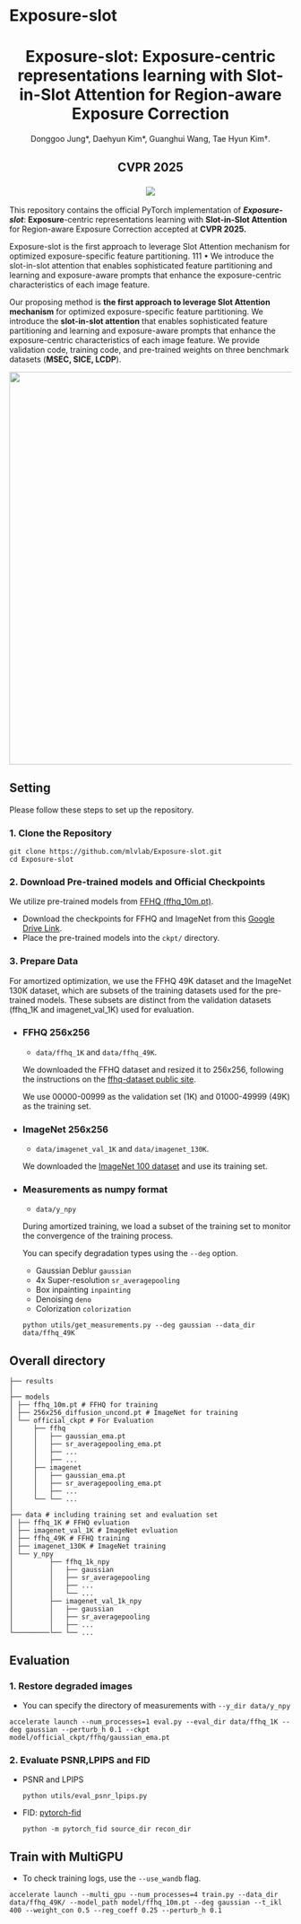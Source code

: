 # Exposure-slot
<p align="center">
  <h1 align="center">Exposure-slot: Exposure-centric representations learning with Slot-in-Slot Attention for Region-aware Exposure Correction</h1>
  
  <p align="center">Donggoo Jung*, Daehyun Kim*, Guanghui Wang, Tae Hyun Kim†.
  </p>
  <h2 align="center">CVPR 2025</h2>

  <h3 align="center">
    <a href="https://github.com/kdhRick2222/Exposure-slot/" target='_blank'><img src="https://img.shields.io/badge/🐳-Project%20Page-blue"></a>
<!--     <a href="https://www.arxiv.org/pdf/2407.16125" target='_blank'><img src="https://img.shields.io/badge/arXiv-2407.16125-b31b1b.svg"></a> -->
  </h3>

</p>

This repository contains the official PyTorch implementation of **_Exposure-slot_**: **Exposure**-centric representations learning with **Slot-in-Slot Attention** for Region-aware Exposure Correction accepted at **CVPR 2025.**

Exposure-slot is the first approach to leverage Slot Attention mechanism for optimized exposure-specific feature partitioning. 111
• We introduce the slot-in-slot attention that enables sophisticated feature partitioning and learning and exposure-aware prompts that enhance the exposure-centric characteristics of each image feature. 

Our proposing method is **the first approach to leverage Slot Attention mechanism** for optimized exposure-specific feature partitioning. We introduce the **slot-in-slot attention** that enables sophisticated feature partitioning and learning and exposure-aware prompts that enhance the exposure-centric characteristics of each image feature. We provide validation code, training code, and pre-trained weights on three benchmark datasets (**MSEC, SICE, LCDP**).

<div align="center">
  <img src="asset/main.png" width="700px" />
</div>

## Setting

Please follow these steps to set up the repository.

### 1. Clone the Repository

```
git clone https://github.com/mlvlab/Exposure-slot.git
cd Exposure-slot
```

### 2. Download Pre-trained models and Official Checkpoints

We utilize pre-trained models from [FFHQ (ffhq_10m.pt)](https://drive.google.com/drive/folders/1jElnRoFv7b31fG0v6pTSQkelbSX3xGZh).

- Download the checkpoints for FFHQ and ImageNet from this [Google Drive Link](https://drive.google.com/drive/folders/1h8vKYwTYSshljBuW9NdBRJQSp_HBPZdA).
- Place the pre-trained models into the `ckpt/` directory.

### 3. Prepare Data

For amortized optimization, we use the FFHQ 49K dataset and the ImageNet 130K dataset, which are subsets of the training datasets used for the pre-trained models. These subsets are distinct from the validation datasets (ffhq_1K and imagenet_val_1K) used for evaluation.

- ### FFHQ 256x256

  - `data/ffhq_1K` and `data/ffhq_49K`.

  We downloaded the FFHQ dataset and resized it to 256x256, following the instructions on the [ffhq-dataset
  public site](https://github.com/NVlabs/ffhq-dataset).

  We use 00000-00999 as the validation set (1K) and 01000-49999 (49K) as the training set.

- ### ImageNet 256x256

  - `data/imagenet_val_1K` and `data/imagenet_130K`.

  We downloaded the [ImageNet 100 dataset](https://www.kaggle.com/datasets/ambityga/imagenet100) and use its training set.

- ### Measurements as numpy format

  - `data/y_npy`

  During amortized training, we load a subset of the training set to monitor the convergence of the training process.

  You can specify degradation types using the `--deg` option.

  - Gaussian Deblur `gaussian`
  - 4x Super-resolution `sr_averagepooling`
  - Box inpainting `inpainting`
  - Denoising `deno`
  - Colorization `colorization`

  ```
  python utils/get_measurements.py --deg gaussian --data_dir data/ffhq_49K
  ```

## Overall directory

```
├── results
│
├── models
│ ├── ffhq_10m.pt # FFHQ for training
│ ├── 256x256_diffusion_uncond.pt # ImageNet for training
│ └── official_ckpt # For Evaluation
│     ├── ffhq
│     │   ├── gaussian_ema.pt
│     │   ├── sr_averagepooling_ema.pt
│     │   ├── ...
│     │   ├── ...
│     ├── imagenet
│     │   ├── gaussian_ema.pt
│     │   ├── sr_averagepooling_ema.pt
│     │   ├── ...
│     └── └── ...
│
├── data # including training set and evaluation set
│ ├── ffhq_1K # FFHQ evluation
│ ├── imagenet_val_1K # ImageNet evluation
│ ├── ffhq_49K # FFHQ training
│ ├── imagenet_130K # ImageNet training
│ └── y_npy
│         ├── ffhq_1k_npy
│         │   ├── gaussian
│         │   ├── sr_averagepooling
│         │   ├── ...
│         │   └── ...
│         ├── imagenet_val_1k_npy
│         │   ├── gaussian
│         │   ├── sr_averagepooling
│         │   ├── ...
└─────────└── └── ...
```

## Evaluation

### 1. Restore degraded images

- You can specify the directory of measurements with `--y_dir data/y_npy`

```
accelerate launch --num_processes=1 eval.py --eval_dir data/ffhq_1K --deg gaussian --perturb_h 0.1 --ckpt model/official_ckpt/ffhq/gaussian_ema.pt
```

### 2. Evaluate PSNR,LPIPS and FID

- PSNR and LPIPS
  ```
  python utils/eval_psnr_lpips.py
  ```
- FID: [pytorch-fid](https://github.com/mseitzer/pytorch-fid)
  ```
  python -m pytorch_fid source_dir recon_dir
  ```

## Train with MultiGPU

- To check training logs, use the `--use_wandb` flag.

```
accelerate launch --multi_gpu --num_processes=4 train.py --data_dir data/ffhq_49K/ --model_path model/ffhq_10m.pt --deg gaussian --t_ikl 400 --weight_con 0.5 --reg_coeff 0.25 --perturb_h 0.1
```
